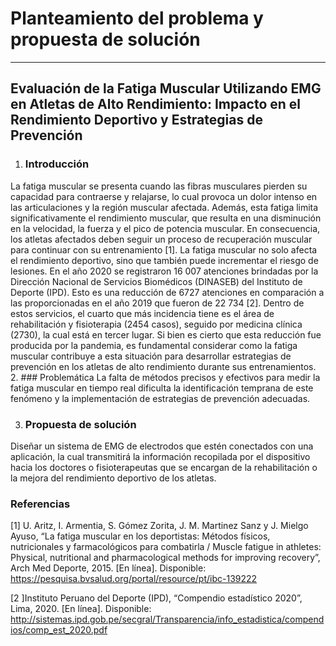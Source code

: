 # Planteamiento del problema y propuesta de solución

---
## Evaluación de la Fatiga Muscular Utilizando EMG en Atletas de Alto Rendimiento: Impacto en el Rendimiento Deportivo y Estrategias de Prevención

1. ### Introducción
La fatiga muscular se presenta cuando las fibras musculares pierden su capacidad para contraerse y relajarse, lo cual provoca un dolor intenso en las articulaciones y la región muscular afectada. Además, esta fatiga limita significativamente el rendimiento muscular, que resulta en una disminución en la velocidad, la fuerza y el pico de potencia muscular. En consecuencia, los atletas afectados deben seguir un proceso de recuperación muscular para continuar con su entrenamiento [1]. 
La fatiga muscular no solo afecta el rendimiento deportivo, sino que también puede incrementar el riesgo de lesiones. En el año 2020 se registraron 16 007 atenciones brindadas por la Dirección Nacional de Servicios Biomédicos (DINASEB) del Instituto de Deporte (IPD). Esto es una reducción de 6727 atenciones en comparación a las proporcionadas en el año 2019 que fueron de 22 734 [2]. Dentro de estos servicios, el cuarto que más incidencia tiene es el área de rehabilitación y fisioterapia (2454 casos), seguido por medicina clínica (2730), la cual está en tercer lugar. Si bien es cierto que esta reducción fue producida por la pandemia, es fundamental considerar como la fatiga muscular contribuye a esta situación para desarrollar estrategias de prevención en los atletas de alto rendimiento durante sus entrenamientos.
2. ### Problemática
La falta de métodos precisos y efectivos para medir la fatiga muscular en tiempo real dificulta la identificación temprana de este fenómeno y la implementación de estrategias de prevención adecuadas.

3. ### Propuesta de solución
Diseñar un sistema de EMG de electrodos que estén conectados con una aplicación, la cual transmitirá la información recopilada por el dispositivo hacia los doctores o fisioterapeutas que se encargan de la rehabilitación o la mejora del rendimiento deportivo de los atletas.

### Referencias
[1] U. Aritz, I. Armentia, S. Gómez Zorita, J. M. Martinez Sanz y J. Mielgo Ayuso, “La fatiga muscular en los deportistas: Métodos físicos, nutricionales y farmacológicos para combatirla / Muscle fatigue in athletes: Physical, nutritional and pharmacological methods for improving recovery”, Arch Med Deporte, 2015. [En línea]. Disponible: https://pesquisa.bvsalud.org/portal/resource/pt/ibc-139222

[2 ]Instituto Peruano del Deporte (IPD), “Compendio estadístico 2020”, Lima, 2020. [En línea]. Disponible: http://sistemas.ipd.gob.pe/secgral/Transparencia/info_estadistica/compendios/comp_est_2020.pdf


